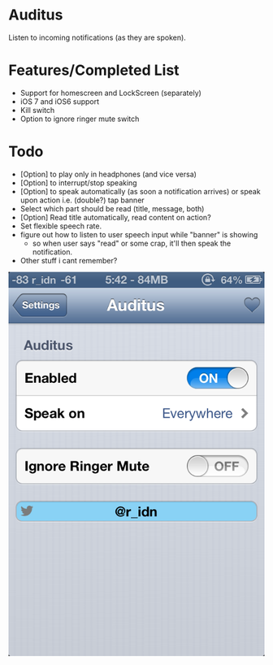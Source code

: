 Auditus
===========

Listen to incoming notifications (as they are spoken).

Features/Completed List
===========
- Support for homescreen and LockScreen (separately)
- iOS 7 and iOS6 support
- Kill switch
- Option to ignore ringer mute switch

Todo
===========
- [Option] to play only in headphones (and vice versa)
- [Option] to interrupt/stop speaking
- [Option] to speak automatically (as soon a notification arrives) or speak upon action i.e. (double?) tap banner
- Select which part should be read (title, message, both)
- [Option] Read title automatically, read content on action?
- Set flexible speech rate.
- figure out how to listen to user speech input while "banner" is showing
    - so when user says "read" or some crap, it'll then speak the notification.
- Other stuff i cant remember?

![SCREENSHOT](/IMG_3989.PNG "Screenshot")

